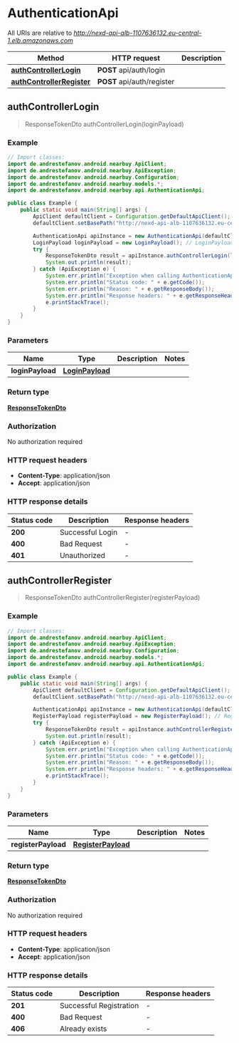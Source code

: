 # AuthenticationApi

All URIs are relative to *http://nexd-api-alb-1107636132.eu-central-1.elb.amazonaws.com*

Method | HTTP request | Description
------------- | ------------- | -------------
[**authControllerLogin**](AuthenticationApi.md#authControllerLogin) | **POST** api/auth/login | 
[**authControllerRegister**](AuthenticationApi.md#authControllerRegister) | **POST** api/auth/register | 



## authControllerLogin

> ResponseTokenDto authControllerLogin(loginPayload)



### Example

```java
// Import classes:
import de.andrestefanov.android.nearbuy.ApiClient;
import de.andrestefanov.android.nearbuy.ApiException;
import de.andrestefanov.android.nearbuy.Configuration;
import de.andrestefanov.android.nearbuy.models.*;
import de.andrestefanov.android.nearbuy.api.AuthenticationApi;

public class Example {
    public static void main(String[] args) {
        ApiClient defaultClient = Configuration.getDefaultApiClient();
        defaultClient.setBasePath("http://nexd-api-alb-1107636132.eu-central-1.elb.amazonaws.com");

        AuthenticationApi apiInstance = new AuthenticationApi(defaultClient);
        LoginPayload loginPayload = new LoginPayload(); // LoginPayload | 
        try {
            ResponseTokenDto result = apiInstance.authControllerLogin(loginPayload);
            System.out.println(result);
        } catch (ApiException e) {
            System.err.println("Exception when calling AuthenticationApi#authControllerLogin");
            System.err.println("Status code: " + e.getCode());
            System.err.println("Reason: " + e.getResponseBody());
            System.err.println("Response headers: " + e.getResponseHeaders());
            e.printStackTrace();
        }
    }
}
```

### Parameters


Name | Type | Description  | Notes
------------- | ------------- | ------------- | -------------
 **loginPayload** | [**LoginPayload**](LoginPayload.md)|  |

### Return type

[**ResponseTokenDto**](ResponseTokenDto.md)

### Authorization

No authorization required

### HTTP request headers

- **Content-Type**: application/json
- **Accept**: application/json

### HTTP response details
| Status code | Description | Response headers |
|-------------|-------------|------------------|
| **200** | Successful Login |  -  |
| **400** | Bad Request |  -  |
| **401** | Unauthorized |  -  |


## authControllerRegister

> ResponseTokenDto authControllerRegister(registerPayload)



### Example

```java
// Import classes:
import de.andrestefanov.android.nearbuy.ApiClient;
import de.andrestefanov.android.nearbuy.ApiException;
import de.andrestefanov.android.nearbuy.Configuration;
import de.andrestefanov.android.nearbuy.models.*;
import de.andrestefanov.android.nearbuy.api.AuthenticationApi;

public class Example {
    public static void main(String[] args) {
        ApiClient defaultClient = Configuration.getDefaultApiClient();
        defaultClient.setBasePath("http://nexd-api-alb-1107636132.eu-central-1.elb.amazonaws.com");

        AuthenticationApi apiInstance = new AuthenticationApi(defaultClient);
        RegisterPayload registerPayload = new RegisterPayload(); // RegisterPayload | 
        try {
            ResponseTokenDto result = apiInstance.authControllerRegister(registerPayload);
            System.out.println(result);
        } catch (ApiException e) {
            System.err.println("Exception when calling AuthenticationApi#authControllerRegister");
            System.err.println("Status code: " + e.getCode());
            System.err.println("Reason: " + e.getResponseBody());
            System.err.println("Response headers: " + e.getResponseHeaders());
            e.printStackTrace();
        }
    }
}
```

### Parameters


Name | Type | Description  | Notes
------------- | ------------- | ------------- | -------------
 **registerPayload** | [**RegisterPayload**](RegisterPayload.md)|  |

### Return type

[**ResponseTokenDto**](ResponseTokenDto.md)

### Authorization

No authorization required

### HTTP request headers

- **Content-Type**: application/json
- **Accept**: application/json

### HTTP response details
| Status code | Description | Response headers |
|-------------|-------------|------------------|
| **201** | Successful Registration |  -  |
| **400** | Bad Request |  -  |
| **406** | Already exists |  -  |

